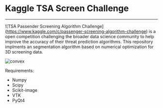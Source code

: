 # Kaggle TSA Screen Challenge
------
![TSA Passender Screening Algorithm Challenge]	(https://www.kaggle.com/c/passenger-screening-algorithm-challenge) is a open competition challenging the broader data science community to help improve the accuracy of their threat prediction algorithms. This repository implments an segmentation algorithm based on numerical optimization for 3D screening data.

![convex](https://github.com/HuiminHe/pc2convex/blob/master/figures/combine.gif?raw=true)


Requirements:

- Numpy
- Scipy
- Scikit-image
- VTK
- PyQt4
